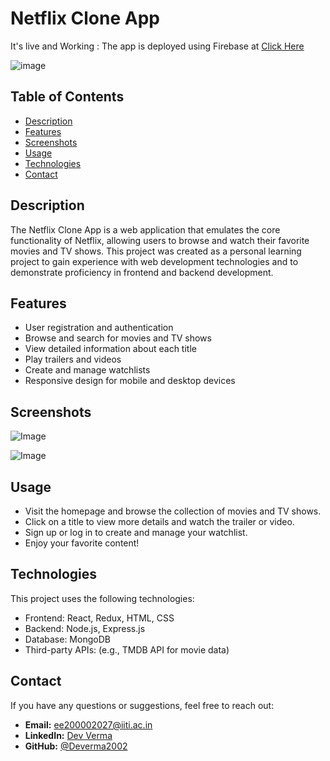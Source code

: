 # Netflix Clone App 

It's live and Working : 
The app is deployed using Firebase at [Click Here](https://netflix-clone-92425.web.app)


![image](https://github.com/vidhihihihihi/netflix-clone/assets/92211866/bbcd20e9-b59e-4f75-b004-38639e67be1c)

## Table of Contents

- [Description](#description)
- [Features](#features)
- [Screenshots](#screenshots)
- [Usage](#usage)
- [Technologies](#technologies)
- [Contact](#contact)

## Description

The Netflix Clone App is a web application that emulates the core functionality of Netflix, allowing users to browse and watch their favorite movies and TV shows. This project was created as a personal learning project to gain experience with web development technologies and to demonstrate proficiency in frontend and backend development.

## Features

- User registration and authentication
- Browse and search for movies and TV shows
- View detailed information about each title
- Play trailers and videos
- Create and manage watchlists
- Responsive design for mobile and desktop devices


## Screenshots

![Image](https://github.com/vidhihihihihi/netflix-clone/assets/92211866/0b89a69e-ddad-4ea0-be96-5a9a5034db49)

![Image](https://github.com/vidhihihihihi/netflix-clone/assets/92211866/09a3d613-f8f8-45d9-bc70-30efb7881f46)


## Usage

- Visit the homepage and browse the collection of movies and TV shows.
- Click on a title to view more details and watch the trailer or video.
- Sign up or log in to create and manage your watchlist.
- Enjoy your favorite content!

## Technologies

This project uses the following technologies:

- Frontend: React, Redux, HTML, CSS
- Backend: Node.js, Express.js
- Database: MongoDB
- Third-party APIs: (e.g., TMDB API for movie data)


## Contact

If you have any questions or suggestions, feel free to reach out:

- **Email:** [ee200002027@iiti.ac.in](mailto:ee200002027@iiti.ac.in)
- **LinkedIn:** [Dev Verma](https://www.linkedin.com/in/dev-verma-6a290924b/)
- **GitHub:** [@Deverma2002](https://github.com/Deverma2002)
